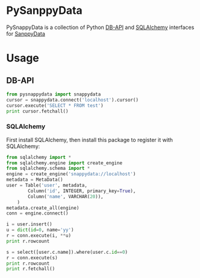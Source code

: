 PySanppyData
===

PySnappyData is a collection of Python [DB-API](http://www.python.org/dev/peps/pep-0249/) and [SQLAlchemy](http://www.sqlalchemy.org/) interfaces for [SanppyData](https://www.snappydata.io/)

# Usage

## DB-API

``` python
from pysnappydata import snappydata
cursor = snappydata.connect('localhost').cursor()
cursor.execute('SELECT * FROM test')
print cursor.fetchall()
```

### SQLAlchemy

First install SQLAlchemy, then install this package to register it with SQLAlchemy:

``` python
from sqlalchemy import *
from sqlalchemy.engine import create_engine
from sqlalchemy.schema import *
engine = create_engine('snappydata://localhost')
metadata = MetaData()
user = Table('user', metadata,
        Column('id', INTEGER, primary_key=True),
        Column('name', VARCHAR(20)),
    )
metadata.create_all(engine)
conn = engine.connect()

i = user.insert()
u = dict(id=0, name='yy')
r = conn.execute(i, **u)
print r.rowcount

s = select([user.c.name]).where(user.c.id==0)
r = conn.execute(s)
print r.rowcount
print r.fetchall()
```

